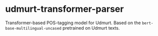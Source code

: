 # udmurt-transformer-parser
Transformer-based POS-tagging model for Udmurt. Based on the `bert-base-multilingual-uncased` pretrained on Udmurt texts.
